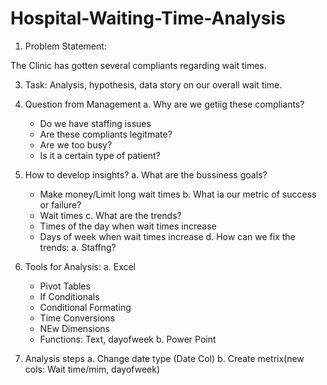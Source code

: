 # Hospital-Waiting-Time-Analysis
1. Problem Statement:
   
The Clinic has gotten several compliants regarding wait times.

3. Task: 
Analysis, hypothesis, data story on our overall wait time.

5. Question from Management
a. Why are we getiig these compliants?
	- Do we have staffing issues
	- Are these compliants legitmate?
	- Are we too busy? 
	- Is it a certain type of patient?

6. How to develop insights?
a. What are the bussiness goals?
	- Make money/Limit long wait times
b. What ia our metric of success or failure?
	- Wait times
c. What are the trends?
	- Times of the day when wait times increase 
	- Days of week when wait times increase 
d. How can we fix the trends:
a. Staffng?

7. Tools for Analysis:
a. Excel
	- Pivot Tables
	- If Conditionals
	- Conditional Formating
	- Time Conversions
	- NEw Dimensions 
	- Functions: Text, dayofweek
b. Power Point

8. Analysis steps
a. Change date type (Date Col)
b. Create metrix(new cols: Wait time/mim, dayofweek)
